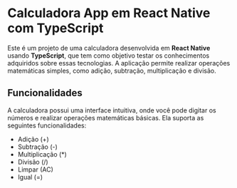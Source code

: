 # Calculadora App em React Native com TypeScript

Este é um projeto de uma calculadora desenvolvida em **React Native** usando **TypeScript**, que tem como objetivo testar os conhecimentos adquiridos sobre essas tecnologias. A aplicação permite realizar operações matemáticas simples, como adição, subtração, multiplicação e divisão.

## Funcionalidades

A calculadora possui uma interface intuitiva, onde você pode digitar os números e realizar operações matemáticas básicas. Ela suporta as seguintes funcionalidades:

- Adição (+)
- Subtração (-)
- Multiplicação (*)
- Divisão (/)
- Limpar (AC)
- Igual (=)


